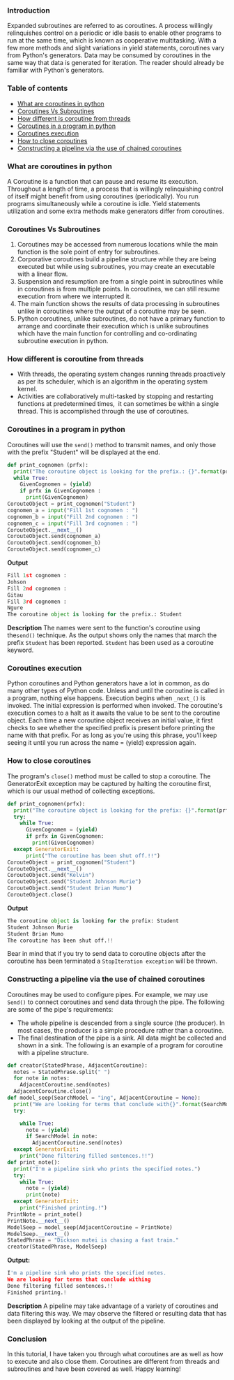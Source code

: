 ### Introduction
Expanded subroutines are referred to as coroutines. A process willingly relinquishes control on a periodic or idle basis to enable other programs to run at the same time, which is known as cooperative multitasking.
With a few more methods and slight variations in yield statements, coroutines vary from Python's generators. Data may be consumed by coroutines in the same way that data is generated for iteration.
The reader should already be familiar with Python's generators.

### Table of contents
- [What are coroutines in python](#what-are-coroutines-in-python)
- [Coroutines Vs Subroutines](#coroutines-vs-subroutines)
- [How different is coroutine from threads](#how-different-is-coroutine-from-threads)
- [Coroutines in a program in python](#coroutines-in-a-program-in-python)
- [Coroutines execution](#coroutines-execution)
- [How to close coroutines](#how-to-close-coroutines)
- [Constructing a pipeline via the use of chained coroutines](#constructing-a-pipeline-via-the-use-of-chained-coroutines)

### What are coroutines in python
A Coroutine is a function that can pause and resume its execution.
Throughout a length of time, a process that is willingly relinquishing control of itself might benefit from using coroutines (periodically). You run programs simultaneously while a coroutine is idle.
Yield statements utilization and some extra methods make generators differ from coroutines.

### Coroutines Vs Subroutines
1. Coroutines may be accessed from numerous locations while the main function is the sole point of entry for subroutines.
2. Corporative coroutines build a pipeline structure while they are being executed but while using subroutines, you may create an executable with a linear flow.
3. Suspension and resumption are from a single point in subroutines while in coroutines is from multiple points. In coroutines, we can still resume execution from where we interrupted it.
4. The main function shows the results of data processing in subroutines unlike in coroutines where the output of a coroutine may be seen.
5. Python coroutines, unlike subroutines, do not have a primary function to arrange and coordinate their execution which is unlike subroutines which have the main function for controlling and co-ordinating subroutine execution in python.

### How different is coroutine from threads
- With threads, the operating system changes running threads proactively as per its scheduler, which is an algorithm in the operating system kernel.
- Activities are collaboratively multi-tasked by stopping and restarting functions at predetermined times,  it can sometimes be within a single thread. This is accomplished through the use of coroutines.

### Coroutines in a program in python
Coroutines will use the `send()` method to transmit names, and only those with the prefix "Student" will be displayed at the end.

```python
def print_cognomen (prfx): 
  print("The coroutine object is looking for the prefix.: {}".format(prfx)) 
  while True: 
    GivenCognomen = (yield) 
    if prfx in GivenCognomen :
      print(GivenCognomen) 
CorouteObject = print_cognomen("Student")
cognomen_a = input("Fill 1st cognomen : ") 
cognomen_b = input("Fill 2nd cognomen : ") 
cognomen_c = input("Fill 3rd cognomen : ") 
CorouteObject.__next__() 
CorouteObject.send(cognomen_a) 
CorouteObject.send(cognomen_b) 
CorouteObject.send(cognomen_c)
```
**Output**

```python
Fill 1st cognomen : 
Johson 
Fill 2nd cognomen : 
Gitau
Fill 3rd cognomen : 
Ngure
The coroutine object is looking for the prefix.: Student
```

**Description**
The names were sent to the function's coroutine using the`send()` technique. As the output shows only the names that march the prefix `Student` has been reported. `Student` has been used as a coroutine keyword.

### Coroutines execution
Python coroutines and Python generators have a lot in common, as do many other types of Python code. Unless and until the coroutine is called in a program, nothing else happens.
Execution begins when `_next_()` is invoked. The initial expression is performed when invoked.
The coroutine's execution comes to a halt as it awaits the value to be sent to the coroutine object. Each time a new coroutine object receives an initial value, it first checks to see whether the specified prefix is present before printing the name with that prefix. For as long as you're using this phrase, you'll keep seeing it until you run across the name = (yield) expression again.

### How to close coroutines
The program's `close()` method must be called to stop a coroutine. The GeneratorExit exception may be captured by halting the coroutine first, which is our usual method of collecting exceptions.

```python
def print_cognomen(prfx): 
  print("The coroutine object is looking for the prefix: {}".format(prfx)) 
  try: 
    while True: 
      GivenCognomen = (yield) 
      if prfx in GivenCognomen:
        print(GivenCognomen) 
  except GeneratorExit:
      print("The coroutine has been shut off.!!") 
CorouteObject = print_cognomen("Student")
CorouteObject.__next__()
CorouteObject.send("Kelvin") 
CorouteObject.send("Student Johnson Murie") 
CorouteObject.send("Student Brian Mumo")
CorouteObject.close()
```

**Output**

```python
The coroutine object is looking for the prefix: Student
Student Johnson Murie
Student Brian Mumo
The coroutine has been shut off.!!
```

Bear in mind that if you try to send data to coroutine objects after the coroutine has been terminated a `StopIteration exception` will be thrown.

### Constructing a pipeline via the use of chained coroutines
Coroutines may be used to configure pipes. For example, we may use `Send()` to connect coroutines and send data through the pipe.
The following are some of the pipe's requirements:
- The whole pipeline is descended from a single source (the producer). In most cases, the producer is a simple procedure rather than a coroutine.
- The final destination of the pipe is a sink. All data might be collected and shown in a sink.
The following is an example of a program for coroutine with a pipeline structure.

```python
def creator(StatedPhrase, AdjacentCoroutine): 
  notes = StatedPhrase.split(" ") 
  for note in notes:
    AdjacentCoroutine.send(notes) 
  AdjacentCoroutine.close() 
def model_seep(SearchModel = "ing", AdjacentCoroutine = None): 
  print("We are looking for terms that conclude with{}".format(SearchModel))
  try: 

    while True: 
      note = (yield) 
      if SearchModel in note: 
        AdjacentCoroutine.send(notes) 
  except GeneratorExit:
    print("Done filtering filled sentences.!!")
def print_note(): 
  print("I'm a pipeline sink who prints the specified notes.") 
  try: 
    while True: 
      note = (yield) 
      print(note)
  except GeneratorExit: 
    print("Finished printing.!") 
PrintNote = print_note() 
PrintNote.__next__()
ModelSeep = model_seep(AdjacentCoroutine = PrintNote) 
ModelSeep.__next__() 
StatedPhrase = "Dickson mutei is chasing a fast train." 
creator(StatedPhrase, ModelSeep)
```

**Output:**

```python
I'm a pipeline sink who prints the specified notes.
We are looking for terms that conclude withing
Done filtering filled sentences.!!
Finished printing.!
```

**Description**
A pipeline may take advantage of a variety of coroutines and data filtering this way. We may observe the filtered or resulting data that has been displayed by looking at the output of the pipeline.

### Conclusion
In this tutorial, I have taken you through what coroutines are as well as how to execute and also close them. Coroutines are different from threads and subroutines and have been covered as well.
Happy learning!